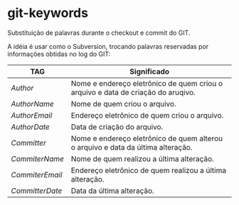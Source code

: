 # git-keywords

Substituição de palavras durante o checkout e commit do GIT.

A idéia é usar como o Subversion, trocando palavras reservadas por informações obtidas no log do GIT:

| TAG             | Significado                                                  |
| --------------- | ------------------------------------------------------------ |
| $Author$        | Nome e endereço eletrônico de quem criou o arquivo e data de criação do aruqivo. |
| $AuthorName$    | Nome de quem criou o arquivo.                                |
| $AuthorEmail$   | Endereço eletrônico de quem criou o arquivo.                 |
| $AuthorDate$    | Data de criação do arquivo.                                  |
| $Committer$     | Nome e endereço eletrônico de quem alterou o arquivo e data da última alteração. |
| $CommiterName$  | Nome de quem realizou a última alteração.                    |
| $CommiterEmail$ | Endereço eletrônico de quem realizou a última alteração.     |
| $CommitterDate$ | Data da última alteração.                                    |

